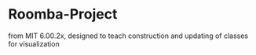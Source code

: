 # Roomba-Project
from MIT 6.00.2x, designed to teach construction and updating of classes for visualization
